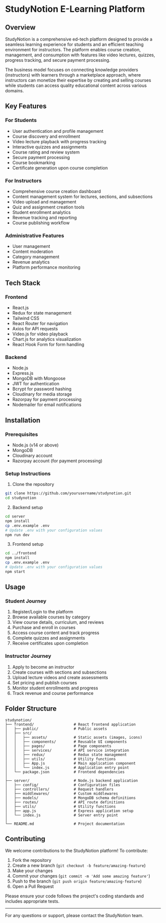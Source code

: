 # StudyNotion E-Learning Platform

## Overview

StudyNotion is a comprehensive ed-tech platform designed to provide a seamless learning experience for students and an efficient teaching environment for instructors. The platform enables course creation, management, and consumption with features like video lectures, quizzes, progress tracking, and secure payment processing.

The business model focuses on connecting knowledge providers (instructors) with learners through a marketplace approach, where instructors can monetize their expertise by creating and selling courses while students can access quality educational content across various domains.

## Key Features

### For Students
- User authentication and profile management
- Course discovery and enrollment
- Video lecture playback with progress tracking
- Interactive quizzes and assignments
- Course rating and review system
- Secure payment processing
- Course bookmarking
- Certificate generation upon course completion

### For Instructors
- Comprehensive course creation dashboard
- Content management system for lectures, sections, and subsections
- Video upload and management
- Quiz and assignment creation tools
- Student enrollment analytics
- Revenue tracking and reporting
- Course publishing workflow

### Administrative Features
- User management
- Content moderation
- Category management
- Revenue analytics
- Platform performance monitoring

## Tech Stack

### Frontend
- React.js
- Redux for state management
- Tailwind CSS
- React Router for navigation
- Axios for API requests
- Video.js for video playback
- Chart.js for analytics visualization
- React Hook Form for form handling

### Backend
- Node.js
- Express.js
- MongoDB with Mongoose
- JWT for authentication
- Bcrypt for password hashing
- Cloudinary for media storage
- Razorpay for payment processing
- Nodemailer for email notifications

## Installation

### Prerequisites
- Node.js (v14 or above)
- MongoDB
- Cloudinary account
- Razorpay account (for payment processing)

### Setup Instructions

1. Clone the repository
```bash
git clone https://github.com/yourusername/studynotion.git
cd studynotion
```

2. Backend setup
```bash
cd server
npm install
cp .env.example .env
# Update .env with your configuration values
npm run dev
```

3. Frontend setup
```bash
cd ../frontend
npm install
cp .env.example .env
# Update .env with your configuration values
npm start
```

## Usage

### Student Journey
1. Register/Login to the platform
2. Browse available courses by category
3. View course details, curriculum, and reviews
4. Purchase and enroll in courses
5. Access course content and track progress
6. Complete quizzes and assignments
7. Receive certificates upon completion

### Instructor Journey
1. Apply to become an instructor
2. Create courses with sections and subsections
3. Upload lecture videos and create assessments
4. Set pricing and publish courses
5. Monitor student enrollments and progress
6. Track revenue and course performance

## Folder Structure

```
studynotion/
├── frontend/                  # React frontend application
│   ├── public/                # Public assets
│   ├── src/
│   │   ├── assets/            # Static assets (images, icons)
│   │   ├── components/        # Reusable UI components
│   │   ├── pages/             # Page components
│   │   ├── services/          # API service integration
│   │   ├── redux/             # Redux state management
│   │   ├── utils/             # Utility functions
│   │   ├── App.js             # Main application component
│   │   └── index.js           # Application entry point
│   └── package.json           # Frontend dependencies
│
├── server/                    # Node.js backend application
│   ├── config/                # Configuration files
│   ├── controllers/           # Request handlers
│   ├── middlewares/           # Custom middlewares
│   ├── models/                # MongoDB schema definitions
│   ├── routes/                # API route definitions
│   ├── utils/                 # Utility functions
│   ├── app.js                 # Express application setup
│   └── index.js               # Server entry point
│
└── README.md                  # Project documentation
```

## Contributing

We welcome contributions to the StudyNotion platform! To contribute:

1. Fork the repository
2. Create a new branch (`git checkout -b feature/amazing-feature`)
3. Make your changes
4. Commit your changes (`git commit -m 'Add some amazing feature'`)
5. Push to the branch (`git push origin feature/amazing-feature`)
6. Open a Pull Request

Please ensure your code follows the project's coding standards and includes appropriate tests.

---

For any questions or support, please contact the StudyNotion team.
